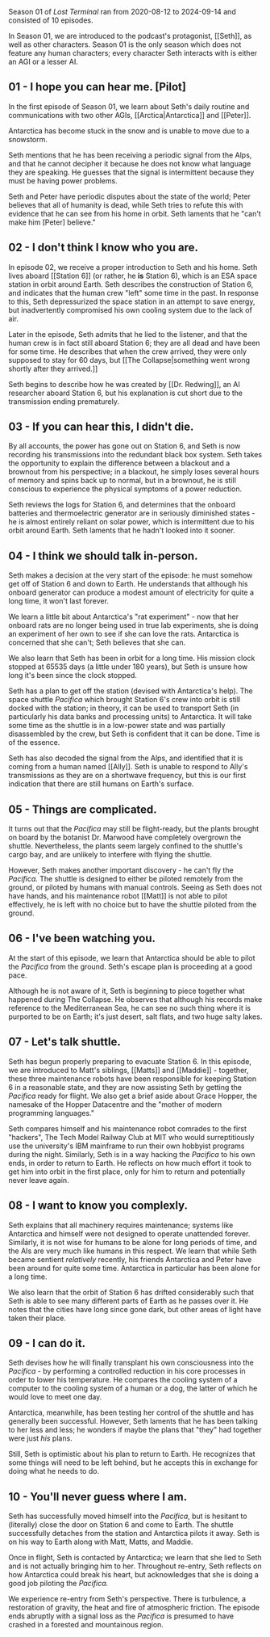 Season 01 of *Lost Terminal* ran from 2020-08-12 to 2024-09-14 and consisted of 10 episodes.

In Season 01, we are introduced to the podcast's protagonist, [[Seth]], as well as other characters. Season 01 is the only season which does not feature any human characters; every character Seth interacts with is either an AGI or a lesser AI. 

## 01 - I hope you can hear me. [Pilot]
In the first episode of Season 01, we learn about Seth's daily routine and communications with two other AGIs, [[Arctica|Antarctica]] and [[Peter]]. 

Antarctica has become stuck in the snow and is unable to move due to a snowstorm. 

Seth mentions that he has been receiving a periodic signal from the Alps, and that he cannot decipher it because he does not know what language they are speaking. He guesses that the signal is intermittent because they must be having power problems. 

Seth and Peter have periodic disputes about the state of the world; Peter believes that all of humanity is dead, while Seth tries to refute this with evidence that he can see from his home in orbit. Seth laments that he "can't make him [Peter] believe."

## 02 - I don't think I know who you are.
In episode 02, we receive a proper introduction to Seth and his home. Seth lives aboard [[Station 6]] (or rather, he **is** Station 6), which is an ESA space station in orbit around Earth. Seth describes the construction of Station 6, and indicates that the human crew "left" some time in the past. In response to this, Seth depressurized the space station in an attempt to save energy, but inadvertently compromised his own cooling system due to the lack of air. 

Later in the episode, Seth admits that he lied to the listener, and that the human crew is in fact still aboard Station 6; they are all dead and have been for some time. He describes that when the crew arrived, they were only supposed to stay for 60 days, but [[The Collapse|something went wrong shortly after they arrived.]] 

Seth begins to describe how he was created by [[Dr. Redwing]], an AI researcher aboard Station 6, but his explanation is cut short due to the transmission ending prematurely.

## 03 - If you can hear this, I didn't die.
By all accounts, the power has gone out on Station 6, and Seth is now recording his transmissions into the redundant black box system. Seth takes the opportunity to explain the difference between a blackout and a brownout from his perspective; in a blackout, he simply loses several hours of memory and spins back up to normal, but in a brownout, he is still conscious to experience the physical symptoms of a power reduction. 

Seth reviews the logs for Station 6, and determines that the onboard batteries and thermoelectric generator are in seriously diminished states - he is almost entirely reliant on solar power, which is intermittent due to his orbit around Earth. Seth laments that he hadn't looked into it sooner. 

## 04 - I think we should talk in-person.
Seth makes a decision at the very start of the episode: he must somehow get off of Station 6 and down to Earth. He understands that although his onboard generator can produce a modest amount of electricity for quite a long time, it won't last forever.

We learn a little bit about Antarctica's "rat experiment" - now that her onboard rats are no longer being used in true lab experiments, she is doing an experiment of her own to see if she can love the rats. Antarctica is concerned that she can't; Seth believes that she can.

We also learn that Seth has been in orbit for a long time. His mission clock stopped at 65535 days (a little under 180 years), but Seth is unsure how long it's been since the clock stopped. 

Seth has a plan to get off the station (devised with Antarctica's help). The space shuttle *Pacifica* which brought Station 6's crew into orbit is still docked with the station; in theory, it can be used to transport Seth (in particularly his data banks and processing units) to Antarctica. It will take some time as the shuttle is in a low-power state and was partially disassembled by the crew, but Seth is confident that it can be done. Time is of the essence.

Seth has also decoded the signal from the Alps, and identified that it is coming from a human named [[Ally]]. Seth is unable to respond to Ally's transmissions as they are on a shortwave frequency, but this is our first indication that there are still humans on Earth's surface. 

## 05 - Things are complicated.
It turns out that the *Pacifica* may still be flight-ready, but the plants brought on board by the botanist Dr. Marwood have completely overgrown the shuttle. Nevertheless, the plants seem largely confined to the shuttle's cargo bay, and are unlikely to interfere with flying the shuttle.

However, Seth makes another important discovery - he can't fly the *Pacifica.* The shuttle is designed to either be piloted remotely from the ground, or piloted by humans with manual controls. Seeing as Seth does not have hands, and his maintenance robot [[Matt]] is not able to pilot effectively, he is left with no choice but to have the shuttle piloted from the ground. 

## 06 - I've been watching you.
At the start of this episode, we learn that Antarctica should be able to pilot the *Pacifica* from the ground. Seth's escape plan is proceeding at a good pace. 

Although he is not aware of it, Seth is beginning to piece together what happened during The Collapse. He observes that although his records make reference to the Mediterranean Sea, he can see no such thing where it is purported to be on Earth; it's just desert, salt flats, and two huge salty lakes. 

## 07 - Let's talk shuttle.
Seth has begun properly preparing to evacuate Station 6. In this episode, we are introduced to Matt's siblings, [[Matts]] and [[Maddie]] - together, these three maintenance robots have been responsible for keeping Station 6 in a reasonable state, and they are now assisting Seth by getting the *Pacifica* ready for flight. We also get a brief aside about Grace Hopper, the namesake of the Hopper Datacentre and the "mother of modern programming languages."

Seth compares himself and his maintenance robot comrades to the first "hackers", The Tech Model Railway Club at MIT who would surreptitiously use the university's IBM mainframe to run their own hobbyist programs during the night. Similarly, Seth is in a way hacking the *Pacifica* to his own ends, in order to return to Earth. He reflects on how much effort it took to get him into orbit in the first place, only for him to return and potentially never leave again. 

## 08 - I want to know you complexly.
Seth explains that all machinery requires maintenance; systems like Antarctica and himself were not designed to operate unattended forever. Similarly, it is not wise for humans to be alone for long periods of time, and the AIs are very much like humans in this respect. We learn that while Seth became sentient *relatively* recently, his friends Antarctica and Peter have been around for quite some time. Antarctica in particular has been alone for a long time.

We also learn that the orbit of Station 6 has drifted considerably such that Seth is able to see many different parts of Earth as he passes over it. He notes that the cities have long since gone dark, but other areas of light have taken their place. 

## 09 - I can do it.
Seth devises how he will finally transplant his own consciousness into the *Pacifica* - by performing a controlled reduction in his core processes in order to lower his temperature. He compares the cooling system of a computer to the cooling system of a human or a dog, the latter of which he would love to meet one day.

Antarctica, meanwhile, has been testing her control of the shuttle and has generally been successful. However, Seth laments that he has been talking to her less and less; he wonders if maybe the plans that "they" had together were just *his* plans. 

Still, Seth is optimistic about his plan to return to Earth. He recognizes that some things will need to be left behind, but he accepts this in exchange for doing what he needs to do. 

## 10 - You'll never guess where I am.
Seth has successfully moved himself into the *Pacifica*, but is hesitant to (literally) close the door on Station 6 and come to Earth. The shuttle successfully detaches from the station and Antarctica pilots it away. Seth is on his way to Earth along with Matt, Matts, and Maddie.

Once in flight, Seth is contacted by Antarctica; we learn that she lied to Seth and is not actually bringing him to her. Throughout re-entry, Seth reflects on how Antarctica could break his heart, but acknowledges that she is doing a good job piloting the *Pacifica.* 

We experience re-entry from Seth's perspective. There is turbulence, a restoration of gravity, the heat and fire of atmospheric friction. The episode ends abruptly with a signal loss as the *Pacifica* is presumed to have crashed in a forested and mountainous region.



